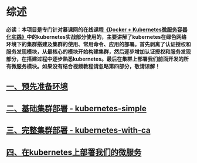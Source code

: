 # 综述

  **必读：本项目是专门针对慕课网的在线课程[《Docker + Kubernetes微服务容器化实践》][5]中的kubernetes实战部分使用的，主要讲解了kubernetes在绿色网络环境下的集群搭建及集群的使用、常用命令、应用的部署。首先剥离了认证授权和服务发现模块，从最核心的模块开始构建集群，然后逐步增加认证授权和服务发现部分，在搭建过程中逐步熟悉kubernetes。最后在集群上部署我们前面开发的所有微服务模块。如果没有结合视频教程请忽略第四部分，敬请谅解！**

## [一、预先准备环境][1]
## [二、基础集群部署 - kubernetes-simple][2]
## [三、完整集群部署 - kubernetes-with-ca][3]
## [四、在kubernetes上部署我们的微服务][4]








[1]: https://github.com/liuyi01/kubernetes-starter/tree/master/docs/1-pre.md
[2]: https://github.com/liuyi01/kubernetes-starter/tree/master/docs/2-kubernetes-simple.md
[3]: https://github.com/liuyi01/kubernetes-starter/tree/master/docs/3-kubernetes-with-ca.md
[4]: https://github.com/liuyi01/kubernetes-starter/tree/master/docs/4-microservice-deploy.md
[5]: https://coding.imooc.com/class/198.html

